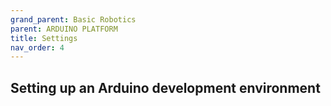 ```yaml
---
grand_parent: Basic Robotics
parent: ARDUINO PLATFORM
title: Settings
nav_order: 4
---
```

 

 Setting up an Arduino development environment
--------------------------------------------------------------------------------

